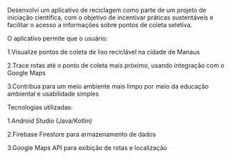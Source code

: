 Desenvolvi um aplicativo de reciclagem como parte de um projeto de iniciação científica, com o objetivo de incentivar práticas sustentáveis e facilitar o acesso a informações sobre pontos de coleta seletiva.

O aplicativo permite que o usuário:

1.Visualize pontos de coleta de lixo reciclável na cidade de Manaus

2.Trace rotas até o ponto de coleta mais próximo, usando integração com o Google Maps

3.Contribua para um meio ambiente mais limpo por meio da educação ambiental e usabilidade simples

Tecnologias utilizadas:

1.Android Studio (Java/Kotlin)

2.Firebase Firestore para armazenamento de dados

3.Google Maps API para exibição de rotas e localização
